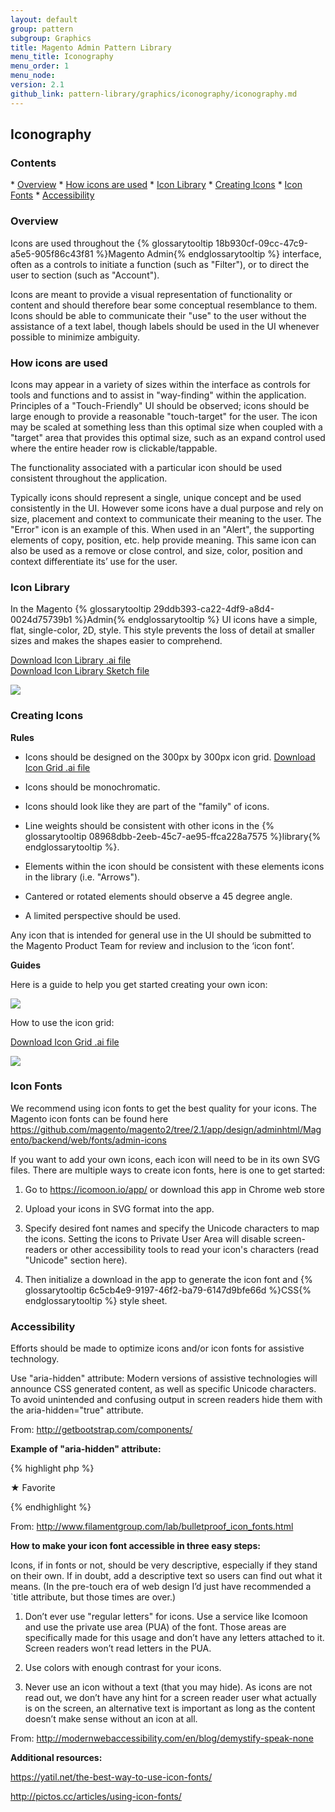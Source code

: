 ```yaml
---
layout: default
group: pattern
subgroup: Graphics
title: Magento Admin Pattern Library
menu_title: Iconography
menu_order: 1
menu_node:
version: 2.1
github_link: pattern-library/graphics/iconography/iconography.md
---
```


<h2>Iconography</h2>

<h3>Contents</h3> 
* <a href="#overview">Overview</a>
* <a href="#how-icons-used">How icons are used</a>
* <a href="#icon-library">Icon Library</a>
* <a href="#creating-icons">Creating Icons</a>
* <a href="#icon-fonts">Icon Fonts</a>
* <a href="#accessibility">Accessibility</a>


<h3 id="overview">Overview</h3>

Icons are used throughout the {% glossarytooltip 18b930cf-09cc-47c9-a5e5-905f86c43f81 %}Magento Admin{% endglossarytooltip %} interface, often as a controls to initiate a function (such as "Filter"), or to direct the user to section (such as "Account").

Icons are meant to provide a visual representation of functionality or content and should therefore bear some conceptual resemblance to them. Icons should be able to communicate their "use" to the user without the assistance of a text label, though labels should be used in the UI whenever possible to minimize ambiguity.


<h3 id="how-icons-used">How icons are used</h3>

Icons may appear in a variety of sizes within the interface as controls for tools and functions and to assist in "way-finding" within the application.  Principles of a "Touch-Friendly" UI should be observed; icons should be large enough to provide a reasonable "touch-target" for the user.  The icon may be scaled at something less than this optimal size when coupled with a "target" area that provides this optimal size, such as an expand control used where the entire header row is clickable/tappable.

The functionality associated with a particular icon should be used consistent throughout the application.

Typically icons should represent a single, unique concept and be used consistently in the UI. However some icons have a dual purpose and rely on size, placement and context to communicate their meaning to the user.  The "Error" icon is an example of this. When used in an "Alert", the supporting elements of copy, position, etc. help provide meaning.  This same icon can also be used as a remove or close control, and size, color, position and context differentiate its’ use for the user.  


<h3 id="icon-library">Icon Library</h3>

In the Magento {% glossarytooltip 29ddb393-ca22-4df9-a8d4-0024d75739b1 %}Admin{% endglossarytooltip %} UI icons have a simple, flat, single-color, 2D, style. This style prevents the loss of detail at smaller sizes and makes the shapes easier to comprehend.

<a href="src/Magento-icon-library.ai"> Download Icon Library .ai file</a><br>
<a href="src/magento_icon_library.sketch"> Download Icon Library Sketch file</a>

<img src="img/Magento-icon-contact-sheet.png">


<h3 id="creating-icons">Creating Icons</h3>

**Rules**

*	Icons should be designed on the 300px by 300px icon grid. <a href="src/Magento_icon_grid_300x300.ai"> Download Icon Grid .ai file</a>

*	Icons should be monochromatic.

*	Icons should look like they are part of the "family" of icons.

*	Line weights should be consistent with other icons in the {% glossarytooltip 08968dbb-2eeb-45c7-ae95-ffca228a7575 %}library{% endglossarytooltip %}.

*	Elements within the icon should be consistent with these elements icons in the library (i.e. "Arrows").

*	Cantered or rotated elements should observe a 45 degree angle.

*	A limited perspective should be used.

Any icon that is intended for general use in the UI should be submitted to the Magento Product Team for review and inclusion to the ‘icon font’.


**Guides**

Here is a guide to help you get started creating your own icon:

<img src="img/icon-construction-guide.png">


How to use the icon grid:

<a href="src/Magento_icon_grid_300x300.ai"> Download Icon Grid .ai file</a>

<img src="img/using-icon-grid.png">


<h3 id="icon-fonts">Icon Fonts</h3>

We recommend using icon fonts to get the best quality for your icons. The Magento icon fonts can be found here <a href="https://github.com/magento/magento2/tree/2.1/app/design/adminhtml/Magento/backend/web/fonts/admin-icons" target="_blank"> https://github.com/magento/magento2/tree/2.1/app/design/adminhtml/Magento/backend/web/fonts/admin-icons </a> 

If you want to add your own icons, each icon will need to be in its own SVG files. There are multiple ways to create icon fonts, here is one to get started:


1. Go to <a href="https://icomoon.io/app/" target="_blank"> https://icomoon.io/app/ </a> or download this app in Chrome web store  

2. Upload your icons in SVG format into the app. 

3. Specify desired font names and specify the Unicode characters to map the icons. Setting the icons to Private User Area will disable screen-readers or other accessibility tools to read your icon's characters (read "Unicode" section here). 

4. Then initialize a download in the app to generate the icon font and {% glossarytooltip 6c5cb4e9-9197-46f2-ba79-6147d9bfe66d %}CSS{% endglossarytooltip %} style sheet. 



<h3 id="accessibility">Accessibility</h3>

Efforts should be made to optimize icons and/or icon fonts for assistive technology.  

Use "aria-hidden" attribute: 
Modern versions of assistive technologies will announce CSS generated content, as well as specific Unicode characters. To avoid unintended and confusing output in screen readers hide them with the aria-hidden="true" attribute. 

From: <a href="http://getbootstrap.com/components/" target="_blank">http://getbootstrap.com/components/</a>


**Example of "aria-hidden" attribute:**

{% highlight php %}
<style>
  .icon-star:before { content: "★ "; }
</style>

<span><span class="icon-star" aria-hidden="true"></span>Favorite</span>

{% endhighlight %}

From: <a href="http://www.filamentgroup.com/lab/bulletproof_icon_fonts.html" target="_blank">http://www.filamentgroup.com/lab/bulletproof_icon_fonts.html</a>


**How to make your icon font accessible in three easy steps:**

Icons, if in fonts or not, should be very descriptive, especially if they stand on their own. If in doubt, add a descriptive text so users can find out what it means. (In the pre-touch era of web design I’d just have recommended a `title attribute, but those times are over.)

1.	Don’t ever use "regular letters" for icons. Use a service like Icomoon and use the private use area (PUA) of the font. Those areas are specifically made for this usage and don’t have any letters attached to it. Screen readers won’t read letters in the PUA.

2.	Use colors with enough contrast for your icons.

3.	Never use an icon without a text (that you may hide). As icons are not read out, we don’t have any hint for a screen reader user what actually is on the screen, an alternative text is important as long as the content doesn’t make sense without an icon at all. 

From: <a href="http://modernwebaccessibility.com/en/blog/demystify-speak-none" target="_blank"> http://modernwebaccessibility.com/en/blog/demystify-speak-none </a>


**Additional resources:**

<a href="https://yatil.net/the-best-way-to-use-icon-fonts/
" target="_blank">https://yatil.net/the-best-way-to-use-icon-fonts/</a>

<a href="http://pictos.cc/articles/using-icon-fonts/
" target="_blank">http://pictos.cc/articles/using-icon-fonts/</a>


